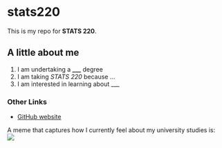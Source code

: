# stats220
This is my repo for **STATS 220**.

## A little about me
1. I am undertaking a **___** degree
2. I am taking *STATS 220* because ...
3. I am interested in learning about ___

### Other Links
- [GitHub website](https://github.com)

A meme that captures how I currently feel about my university studies is:  
![]([[https://c.tenor.com/8druEACXtX8AAAAd/tenor.gif](https://unsplash.com/photos/brown-tabby-kitten-sitting-on-floor-nKC772R_qog)](https://tenor.com/zh-CN/view/smug-smile-he-he-he-elf-frieren-gif-5058064641539350421))
